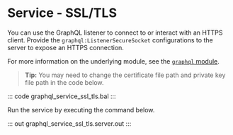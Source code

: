 # Service - SSL/TLS

You can use the GraphQL listener to connect to or interact with an HTTPS client. Provide the `graphql:ListenerSecureSocket` configurations to the server to expose an HTTPS connection.

For more information on the underlying module, see the [`graphql` module](https://lib.ballerina.io/ballerina/graphql/latest/).

>**Tip:** You may need to change the certificate file path and private key file path in the code below.

::: code graphql_service_ssl_tls.bal :::

Run the service by executing the command below.

::: out graphql_service_ssl_tls.server.out :::